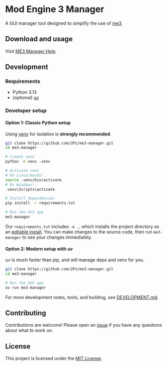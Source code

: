 # Mod Engine 3 Manager

A GUI manager tool designed to simplify the use of [me3](https://me3.help/).

## Download and usage

Visit [ME3 Manager Help](https://2pz.github.io/me3-manager-help/).

## Development

### Requirements

- Python 3.13
- (optional) [uv](https://docs.astral.sh/uv/)

### Developer setup

#### Option 1: Classic Python setup

Using [venv](https://docs.python.org/3/library/venv.html) for isolation is **strongly recommended**.

```sh
git clone https://github.com/2Pz/me3-manager.git
cd me3-manager

# Create venv
python -m venv .venv

# Activate venv
# On Linux/macOS:
source .venv/bin/activate
# On Windows:
.venv\Scripts\activate

# Install dependencies
pip install -r requirements.txt

# Run the GUI app
me3-manager
```

Our `requirements.txt` includes `-e .`, which installs the project directory as an [editable install](https://setuptools.pypa.io/en/latest/userguide/development_mode.html). You can make changes to the source code, then run `me3-manager` to see your changes immediately.

#### Option 2: Modern setup with uv

uv is much faster than pip, and will manage deps and venv for you.

```sh
git clone https://github.com/2Pz/me3-manager.git
cd me3-manager

# Run the GUI app
uv run me3-manager
```

For more development notes, tools, and building, see [DEVELOPMENT.md](DEVELOPMENT.md).

## Contributing

Contributions are welcome! Please open an [issue](https://github.com/2Pz/me3-manager/issues) if you have any questions about what to work on.

## License

This project is licensed under the [MIT License](LICENSE).
